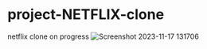 # project-NETFLIX-clone
netflix clone on progress
![Screenshot 2023-11-17 131706](https://github.com/jithujithz07/project-personal-portfolio/assets/78309899/654783ac-4d29-43b2-aa36-70b0b7d8b508)
